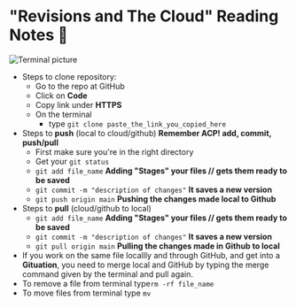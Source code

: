 # "Revisions and The Cloud" Reading Notes 📖

![Terminal picture](https://user-images.githubusercontent.com/103771906/182507768-95597e63-c013-490c-8c48-1b99c972b2c2.png)

- Steps to clone repository:
  - Go to the repo at GitHub
  - Click on **Code**
  - Copy link under **HTTPS**
  - On the terminal
    - type `git clone paste_the_link_you_copied_here`
- Steps to **push** (local to cloud/github) **Remember ACP! add, commit, push/pull**
  - First make sure you're in the right directory
  - Get your `git status`
  - `git add file_name` **Adding "Stages" your files // gets them ready to be saved**
  - `git commit -m "description of changes"` **It saves a new version**
  - `git push origin main` **Pushing the changes made local to Github**
- Steps to **pull** (cloud/github to local)
  - `git add file_name` **Adding "Stages" your files // gets them ready to be saved**
  - `git commit -m "description of changes"` **It saves a new version**
  - `git pull origin main` **Pulling the changes made in Github to local**
- If you work on the same file locallly and through GitHub, and get into a **Gituation**, you need to merge local and GitHub by typing the merge command given by the terminal and pull again.
- To remove a file from terminal type`rm -rf file_name`
- To move files from terminal type `mv`
